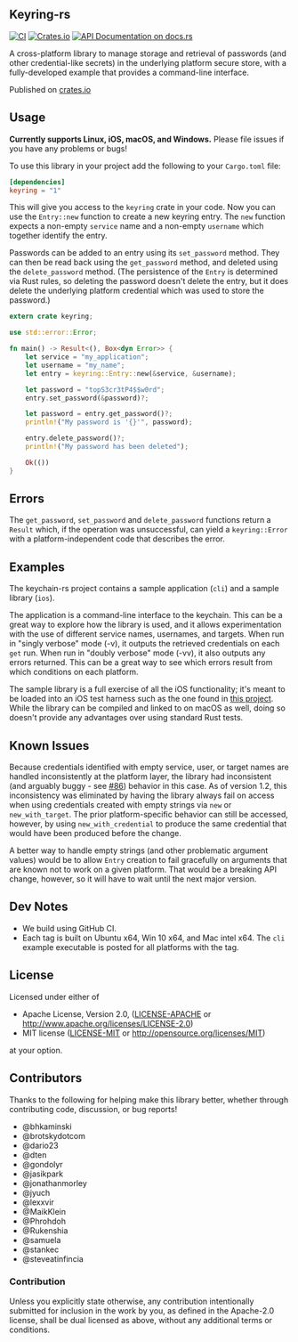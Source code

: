 ## Keyring-rs
[![CI](https://github.com/hwchen/keyring-rs/workflows/ci/badge.svg)](https://github.com/hwchen/keyring-rs/actions?query=workflow%3Aci)
[![Crates.io](https://img.shields.io/crates/v/keyring.svg?style=flat-square)](https://crates.io/crates/keyring)
[![API Documentation on docs.rs](https://docs.rs/keyring/badge.svg)](https://docs.rs/keyring)

A cross-platform library to manage storage and retrieval of passwords (and other credential-like secrets) in the underlying platform secure store, with a fully-developed example that provides a command-line interface.

Published on [crates.io](https://crates.io/crates/keyring)

## Usage

__Currently supports Linux, iOS, macOS, and Windows.__ Please file issues if you have any problems or bugs!

To use this library in your project add the following to your `Cargo.toml` file:

```toml
[dependencies]
keyring = "1"
```

This will give you access to the `keyring` crate in your code. Now you can use  the `Entry::new` function to create a new keyring entry. The `new` function expects a non-empty `service` name and a non-empty `username` which together identify the entry.

Passwords can be added to an entry using its `set_password` method.  They can then be read back using the `get_password` method, and deleted using the `delete_password` method.  (The persistence of the `Entry` is determined via Rust rules, so deleting the password doesn't delete the entry, but it does delete the underlying platform credential which was used to store the password.)

```rust
extern crate keyring;

use std::error::Error;

fn main() -> Result<(), Box<dyn Error>> {
    let service = "my_application";
    let username = "my_name";
    let entry = keyring::Entry::new(&service, &username);

    let password = "topS3cr3tP4$$w0rd";
    entry.set_password(&password)?;

    let password = entry.get_password()?;
    println!("My password is '{}'", password);

    entry.delete_password()?;
    println!("My password has been deleted");

    Ok(())
}
```

## Errors

The `get_password`, `set_password` and `delete_password` functions return a `Result` which, if the operation was unsuccessful, can yield a `keyring::Error` with a platform-independent code that describes the error.

## Examples

The keychain-rs project contains a sample application (`cli`) and a sample library (`ios`).

The application is a command-line interface to the keychain.  This can be a great way to explore how the library is used, and it allows experimentation with the use of different service names, usernames, and targets.  When run in "singly verbose" mode (-v), it outputs the retrieved credentials on each `get` run.  When run in "doubly verbose" mode (-vv), it also outputs any errors returned.  This can be a great way to see which errors result from which conditions on each platform.

The sample library is a full exercise of all the iOS functionality; it's meant to be loaded into an iOS test harness such as the one found in [this project](https://github.com/brotskydotcom/rust-on-ios). While the library can be compiled and linked to on macOS as well, doing so doesn't provide any advantages over using standard Rust tests.

## Known Issues

Because credentials identified with empty service, user, or target names are handled inconsistently at the platform layer, the library had inconsistent (and arguably buggy - see [#86](https://github.com/hwchen/keyring-rs/issues/86)) behavior in this case.  As of version 1.2, this inconsistency was eliminated by having the library always fail on access when using credentials created with empty strings via `new` or `new_with_target`.  The prior platform-specific behavior can still be accessed, however, by using `new_with_credential` to produce the same credential that would have been produced before the change.

A better way to handle empty strings (and other problematic argument values) would be to allow `Entry` creation to fail gracefully on arguments that are known not to work on a given platform.  That would be a breaking API change, however, so it will have to wait until the next major version.

## Dev Notes

* We build using GitHub CI.
* Each tag is built on Ubuntu x64, Win 10 x64, and Mac intel x64.  The `cli` example executable is posted for all platforms with the tag.

## License

Licensed under either of

* Apache License, Version 2.0, ([LICENSE-APACHE](LICENSE-APACHE) or http://www.apache.org/licenses/LICENSE-2.0)
* MIT license ([LICENSE-MIT](LICENSE-MIT) or http://opensource.org/licenses/MIT)

at your option.

## Contributors
Thanks to the following for helping make this library better, whether through contributing code, discussion, or bug reports!

- @bhkaminski
- @brotskydotcom
- @dario23
- @dten
- @gondolyr
- @jasikpark
- @jonathanmorley
- @jyuch
- @lexxvir
- @MaikKlein
- @Phrohdoh
- @Rukenshia
- @samuela
- @stankec
- @steveatinfincia

### Contribution

Unless you explicitly state otherwise, any contribution intentionally submitted for inclusion in the work by you, as defined in the Apache-2.0 license, shall be dual licensed as above, without any additional terms or conditions.
